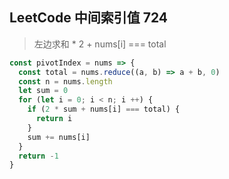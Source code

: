 ## LeetCode 中间索引值 724

> 左边求和 * 2 + nums[i] === total

```js
const pivotIndex = nums => {
  const total = nums.reduce((a, b) => a + b, 0)
  const n = nums.length
  let sum = 0
  for (let i = 0; i < n; i ++) {
    if (2 * sum + nums[i] === total) {
      return i
    }
    sum += nums[i]
  }
  return -1
}
```

